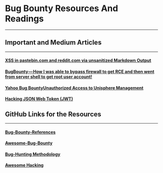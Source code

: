 # Bug Bounty Resources And Readings
****

## Important and Medium Articles
****
#### [XSS in pastebin.com and reddit.com via unsanitized Markdown Output](https://medium.com/@Nhoya/xss-in-pastebin-com-via-unsanitized-output-e216190b7949)
#### [BugBounty — How I was able to bypass firewall to get RCE and then went from server shell to get root user account!](https://medium.com/@logicbomb_1/bugbounty-how-i-was-able-to-bypass-firewall-to-get-rce-and-then-went-from-server-shell-to-get-783f71131b94)
#### [Yahoo Bug BountyUnauthorized Access to Unisphere Management](https://medium.com/@zk34911/yahoo-bug-bounty-unauthorized-access-to-unisphere-management-server-debugging-facility-on-448aeb6d0c94)
#### [Hacking JSON Web Token (JWT)](https://medium.com/101-writeups/hacking-json-web-token-jwt-233fe6c862e6)

## GitHub Links for the Resources
****
#### [Bug-Bounty-References](https://github.com/ngalongc/bug-bounty-reference)
#### [Awesome-Bug-Bounty](https://github.com/djadmin/awesome-bug-bounty)
#### [Bug-Hunting Methodology](https://github.com/jhaddix/tbhm)
#### [Awesome Hacking](https://github.com/Hack-with-Github/Awesome-Hacking)

